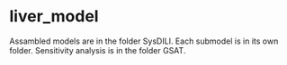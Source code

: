 # liver_model
Assambled models are in the folder SysDILI. Each submodel is in its own folder. Sensitivity analysis is in the folder GSAT.